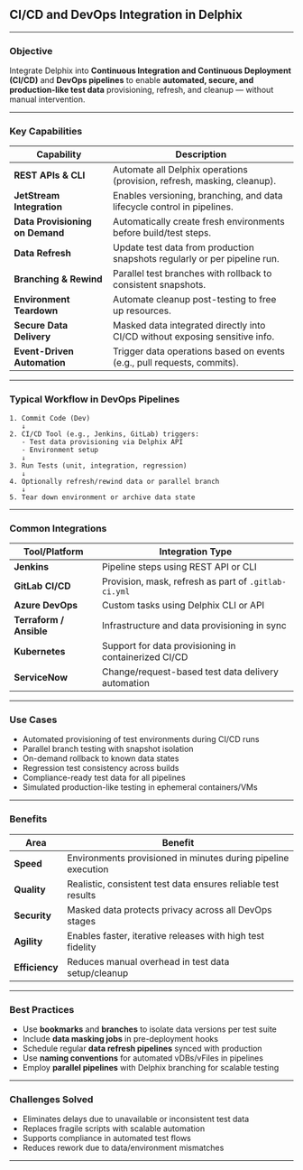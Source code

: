 ## **CI/CD and DevOps Integration** in Delphix

---

### **Objective**

Integrate Delphix into **Continuous Integration and Continuous Deployment (CI/CD)** and **DevOps pipelines** to enable **automated, secure, and production-like test data** provisioning, refresh, and cleanup — without manual intervention.

---

### **Key Capabilities**

| Capability                      | Description                                                                 |
| ------------------------------- | --------------------------------------------------------------------------- |
| **REST APIs & CLI**             | Automate all Delphix operations (provision, refresh, masking, cleanup).     |
| **JetStream Integration**       | Enables versioning, branching, and data lifecycle control in pipelines.     |
| **Data Provisioning on Demand** | Automatically create fresh environments before build/test steps.            |
| **Data Refresh**                | Update test data from production snapshots regularly or per pipeline run.   |
| **Branching & Rewind**          | Parallel test branches with rollback to consistent snapshots.               |
| **Environment Teardown**        | Automate cleanup post-testing to free up resources.                         |
| **Secure Data Delivery**        | Masked data integrated directly into CI/CD without exposing sensitive info. |
| **Event-Driven Automation**     | Trigger data operations based on events (e.g., pull requests, commits).     |

---

### **Typical Workflow in DevOps Pipelines**

```text
1. Commit Code (Dev)
   ↓
2. CI/CD Tool (e.g., Jenkins, GitLab) triggers:
   - Test data provisioning via Delphix API
   - Environment setup
   ↓
3. Run Tests (unit, integration, regression)
   ↓
4. Optionally refresh/rewind data or parallel branch
   ↓
5. Tear down environment or archive data state
```

---

### **Common Integrations**

| Tool/Platform           | Integration Type                                     |
| ----------------------- | ---------------------------------------------------- |
| **Jenkins**             | Pipeline steps using REST API or CLI                 |
| **GitLab CI/CD**        | Provision, mask, refresh as part of `.gitlab-ci.yml` |
| **Azure DevOps**        | Custom tasks using Delphix CLI or API                |
| **Terraform / Ansible** | Infrastructure and data provisioning in sync         |
| **Kubernetes**          | Support for data provisioning in containerized CI/CD |
| **ServiceNow**          | Change/request-based test data delivery automation   |

---

### **Use Cases**

* Automated provisioning of test environments during CI/CD runs
* Parallel branch testing with snapshot isolation
* On-demand rollback to known data states
* Regression test consistency across builds
* Compliance-ready test data for all pipelines
* Simulated production-like testing in ephemeral containers/VMs

---

### **Benefits**

| Area           | Benefit                                                       |
| -------------- | ------------------------------------------------------------- |
| **Speed**      | Environments provisioned in minutes during pipeline execution |
| **Quality**    | Realistic, consistent test data ensures reliable test results |
| **Security**   | Masked data protects privacy across all DevOps stages         |
| **Agility**    | Enables faster, iterative releases with high test fidelity    |
| **Efficiency** | Reduces manual overhead in test data setup/cleanup            |

---

### **Best Practices**

* Use **bookmarks** and **branches** to isolate data versions per test suite
* Include **data masking jobs** in pre-deployment hooks
* Schedule regular **data refresh pipelines** synced with production
* Use **naming conventions** for automated vDBs/vFiles in pipelines
* Employ **parallel pipelines** with Delphix branching for scalable testing

---

### **Challenges Solved**

* Eliminates delays due to unavailable or inconsistent test data
* Replaces fragile scripts with scalable automation
* Supports compliance in automated test flows
* Reduces rework due to data/environment mismatches

---
